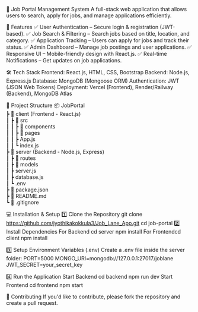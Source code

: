 📝 Job Portal Management System
A full-stack web application that allows users to search, apply for jobs, and manage applications efficiently.

🚀 Features
✅ User Authentication – Secure login & registration (JWT-based).
✅ Job Search & Filtering – Search jobs based on title, location, and category.
✅ Application Tracking – Users can apply for jobs and track their status.
✅ Admin Dashboard – Manage job postings and user applications.
✅ Responsive UI – Mobile-friendly design with React.js.
✅ Real-time Notifications – Get updates on job applications.

🛠️ Tech Stack
Frontend: React.js, HTML, CSS, Bootstrap
Backend: Node.js, Express.js
Database: MongoDB (Mongoose ORM)
Authentication: JWT (JSON Web Tokens)
Deployment: Vercel (Frontend), Render/Railway (Backend), MongoDB Atlas

📂 Project Structure
📦 JobPortal  
 ┣ 📂 client (Frontend - React.js)  
 ┃ ┣ 📂 src  
 ┃ ┃ ┣ 📂 components  
 ┃ ┃ ┣ 📂 pages  
 ┃ ┃ ┣ App.js  
 ┃ ┃ ┗ index.js  
 ┣ 📂 server (Backend - Node.js, Express)  
 ┃ ┣ 📂 routes  
 ┃ ┣ 📂 models  
 ┃ ┣ server.js  
 ┃ ┣ database.js  
 ┃ ┗ .env  
 ┣ 📜 package.json  
 ┣ 📜 README.md  
 ┗ 📜 .gitignore  

💻 Installation & Setup
1️⃣ Clone the Repository
git clone https://github.com/jyothikakokkula3/Job_Lane_App.git
cd job-portal
2️⃣ Install Dependencies
For Backend
cd server
npm install
For Frontendcd client
npm install

3️⃣ Setup Environment Variables (.env)
Create a .env file inside the server folder:
PORT=5000
MONGO_URI=mongodb://127.0.0.1:27017/joblane
JWT_SECRET=your_secret_key

4️⃣ Run the Application
Start Backend
cd backend
npm run dev
Start Frontend 
cd frontend
npm start

🤝 Contributing
If you'd like to contribute, please fork the repository and create a pull request.
